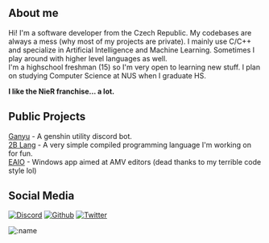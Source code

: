 ## About me

Hi! I'm a software developer from the Czech Republic. My codebases are always a mess (why most of my projects are private). I mainly use C/C++ and specialize in Artificial Intelligence and Machine Learning. Sometimes I play around with higher level languages as well.<br>
I'm a highschool freshman (15) so I'm very open to learning new stuff. I plan on studying Computer Science at NUS when I graduate HS.  

<b>I like the NieR franchise... a lot.</b>

## Public Projects
[Ganyu](https://github.com/AMEXif/ganyu-bot) - A genshin utility discord bot.<br>
[2B Lang](https://github.com/AMEXif/2b-lang) - A very simple compiled programming language I'm working on for fun.<br>
[EAIO](https://github.com/AMEXif/eaio) - Windows app aimed at AMV editors (dead thanks to my terrible code style lol)

## Social Media
[![Discord](https://img.shields.io/badge/discord-%237289DA.svg?&logo=discord&style=for-the-badge&logoColor=white)](https://discord.com/users/970732687763599400)
[![Github](https://img.shields.io/badge/github-%23333333.svg?&logo=github&style=for-the-badge&logoColor=white)](https://github.com/AMEXif)
[![Twitter](https://img.shields.io/badge/twitter-%231C9CEA.svg?&logo=twitter&style=for-the-badge&logoColor=white)](https://twitter.com/marceleenuh)

![:name](https://count.getloli.com/get/@AMEXif?theme=asoul)
